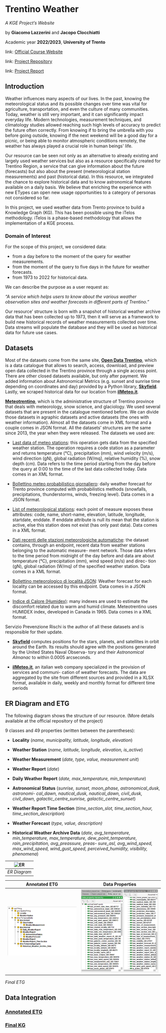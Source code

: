 # Trentino Weather
*A KGE Project’s Website*

by **Giacomo Lazzerini** and **Jacopo Clocchiatti**

Academic year **2022/2023**, 
**University of Trento**

link: [Official Course Website](https://unitn-knowledge-graph-engineering.github.io/KGE2022-website/)

link: [Project Repository](https://github.com/jclock98/Weather_Trentino)

link: [Project Report](Documentation/KGE_2022_Trentino_Weather_Lazzerini_Clocchiatti.pdf)

## Introduction

Weather influences many aspects of our lives. In the past, knowing the meteorological status and its possible changes over time was vital for agriculture, transportation, and even the culture of many communities. Today, weather is still very important, and it can significantly impact everyday life. Modern technologies, measurement techniques, and climatology studies allowed reaching such high levels of accuracy to predict the future often correctly. From knowing if to bring the umbrella with you before going outside, knowing if the next weekend will be a good day for a picnic, or being able to monitor atmospheric conditions remotely, the weather has always played a crucial role in human beings' life.

Our resource can be seen not only as an alternative to already existing and largely used weather services but also as a resource specifically created for Trentino Region, a service that can give information about the future (forecasts) but also about the present (meteorological station measurements) and past (historical data). In this resource, we integrated the chance to explore historical data and to know astronomical features available on a daily basis. We believe that enriching the experience with new ETypes can open new usage opportunities to a category of personas not considered so far.

In this project, we used weather data from Trento province to build a Knowledge Graph (KG). This has been possible using the iTelos methodology. iTelos is a phase-based methodology that allows the implementation of a KGE process.

### Domain of Interest
For the scope of this project, we considered data:

- from a day before to the moment of the query for weather measurements.
- from the moment of the query to five days in the future for weather forecasts.
- from 1973 to 2022 for historical data.

We can describe the purpose as a user request as:

*“A service which helps users to know about the various weather observation sites and weather forecasts in different parts of Trentino.”*

Our resource’ structure is born with a snapshot of historical weather archive data that has been collected up to 1973, then it will serve as a framework to build new historical records of weather measurements collected over time.  Data streams will populate the database and they will be used as historical data for future use cases.


## Datasets

Most of the datasets come from the same site, [**Open Data Trentino**](https://dati.trentino.it/), which is a data catalogue that allows to search, access, download, and preview open data collected in the Trentino province through a single access point. There are other closed datasets available, but only after payment. We added information about Astronomical Metrics (e.g. sunset and sunrise time depending on coordinates and day) provided by a Python library, [**Skyfield**](https://rhodesmill.org/skyfield/). Lastly, we scraped historical data for our location from [**ilMeteo.it**](https://www.ilmeteo.it/).

[**Meteotrentino**](https://www.meteotrentino.it/), which is the administrative structure of Trentino province that deals with meteorology, snow science, and glaciology. We used several datasets that are present in the catalogue mentioned before. We can divide those datasets in agraphic datasets and active datasets (the ones with weather information). Almost all the datasets come in XML format and a couple comes in JSON format. All the datasets’ structures are the same since 2013, the year when they were released. The datasets we used are:

- [Last data of meteo stations](https://dati.trentino.it/dataset/meteo-data): this operation gets data from the specified weather station. The operation requires a code station as a parameter and returns temperature (°C), precipitation (mm), wind velocity (m/s), wind direction (gN), global radiation (W/mq), relative humidity (%), snow depth (cm). Data refers to the time period starting from the day before the query at 0:00 to the time of the last data collected today. Data comes in an XML  format.

- [Bollettino meteo probabilistico giornaliero](https://dati.trentino.it/dataset/bollettino-probabilistico-giornaliero): daily weather forecast for Trento province computed with probabilistics methods (snowfalls, precipitations, thunderstorms, winds, freezing level). Data comes in a JSON  format.

- [List of meteorological stations](https://dati.trentino.it/dataset/observations-site-list): each point of measure exposes these attributes: code, name, short-name, elevation, latitude, longitude, startdate, enddate. If enddate attribute is null its mean that the station is active, else this station does not exist (has only past data). Data comes in a XML  format.

- [Dati  recenti  delle  stazioni  meteorologiche  automatiche](https://dati.trentino.it/dataset/dati-recenti-delle-stazioni-meteo):  the  dataset  contains,  through an  endpoint,  recent  data  from  weather  stations  belonging  to  the  automatic  measure-  ment  network.  Those  data  refers  to  the  time  period  from  midnight  of  the  day  before  and  data  are  about  temperature  (°C),  precipitation  (mm),  wind  speed  (m/s)  and  direc-  tion  (gN),  global  radiation  (W/mq)  of  the  specified  weather  station.  Data  comes  in  a XML  format.

- [Bollettino  meteorologico  di  località  JSON](https://dati.trentino.it/dataset/bollettino-meteorologico-localita):  Weather  forecast  for  each  locality  can  be  accessed  by  this  endpoint.  Data  comes  in  a  JSON  format.

- [Indice di Calore (Humidex)](https://dati.trentino.it/dataset/indice-di-calore-humidex): many indexes are used to estimate the discomfort related due to warm and humid climate. Meteotrentino uses HUMIDEX index, developed in Canada in 1965. Data comes in a XML  format.

Servizio Prevenzione Rischi is the author of all these datasets and is responsible for their  update.

- [**Skyfield**](https://rhodesmill.org/skyfield/) computes positions for the stars, planets, and satellites in orbit around the Earth. Its results should agree with the positions generated by the United States Naval Observa- tory and their _Astronomical Almanac_ to within 0.0005  arcseconds.

- [**ilMeteo.it**](http://www.ilmeteo.it/), an italian web company specialized in the provision of services and communi- cation of weather forecasts. The data are aggregated by the site from different sources and provided in a XLSX format, available in daily, weekly and monthly format for different time  periods

## ER Diagram and ETG

The following diagram shows the structure of our resource. (More details available at the official repository of the project)

9 classes and 49 properties (written between the parentheses):
- **Locality** (*name, municipality, latitude, longitude, elevation*)
- **Weather Station** (*name, latitude, longitude, elevation, is_active*)
- **Weather Measurement** (*date, type, value, measurement unit*)
- **Weather Report** (*date*)
- **Daily Weather Report** (*date, max_temperature, min_temperature*)

- **Astronomical  Status**  (*sunrise,  sunset,  moon_phase, astronomical_dusk,  astronomi- cal_dawn, nautical_dusk, nautical_dawn, civil_dusk, civil_dawn, galactic_centre_sunrise, galactic_centre_sunset*)
- **Weather       Report       Time       Section**       (*time_section_slot, time_section_hour, time_section_description*)
- **Weather Forecast** (*type, value, description)*
- **Historical    Weather    Archive    Data**    (*date,     avg_temperature, min_temperature, max_temperature,   dew_point_temperature, rain_precipitation,   avg_preassure,   preas- sure_asl, avg_wind_speed,   max_wind_speed,   wind_gust_speed,   perceived_humidity, visibility, phenomena*)


| ![ER](Teleologies/Informal%20Modeling/Weather_Trentino-3v1-ER-diagram.png) | 
|:--:| 
| *ER Diagram* |

Annotated ETG             |  Data Properties
:-------------------------:|:-------------------------:
![Annotated ETG](Teleologies/Formal%20Modeling/annotated%20etg.PNG)  |  ![Data Properties](Teleologies/Formal%20Modeling/etg%20data%20properties.PNG)

*Final ETG*


## Data Integration

### [Annotated ETG](https://github.com/jclock98/Weather_Trentino/blob/main/Teleologies/Formal%20Modeling/Annotated-ETG.owl)

### [Final KG](https://github.com/jclock98/Weather_Trentino/tree/main/Datasets/Data%20Integration)
